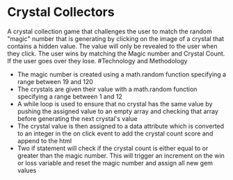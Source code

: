# Crystal Collectors
A crystal collection game that challenges the user to match the random "magic" number that is generating by clicking on the image of a crystal that contains a hidden value. The value will only be revealed to the user when they click. The user wins by matching the Magic number and Crystal Count. If the user goes over they lose.
#Technology and Methodology
- The magic number is created using a math.random function specifying a range between 19 and 120
- The crystals are given their value with a math.random function specifying a range between 1 and 12
- A while loop is used to ensure that no crystal has the same value by pushing the assigned value to an empty array and checking that array before generating the next crystal's value
- The crystal value is then assigned to a data attribute which is converted to an integer in the on click event to add the crystal count score and append to the html
- Two if statement will check if the crystal count is either equal to or greater than the magic number. This will trigger an increment on the win or loss variable and reset the magic number and assign all new gem values
